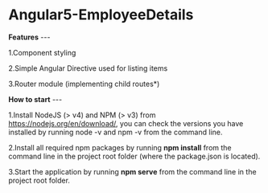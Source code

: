 # Angular5-EmployeeDetails


**Features** ---


1.Component styling


2.Simple Angular Directive used for listing items 


3.Router module (implementing child routes*)



**How to start** ---


1.Install NodeJS (> v4) and NPM (> v3) from https://nodejs.org/en/download/, you can check the versions you have installed by running node -v and npm -v from the command line.


2.Install all required npm packages by running **npm install** from the command line in the project root folder (where the package.json is located).


3.Start the application by running **npm serve** from the command line in the project root folder.
